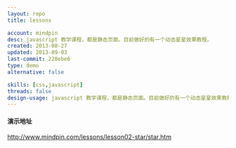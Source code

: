 ```yaml
---
layout: repo
title: lessons

account: mindpin
desc: javascript 教学课程，都是静态页面。目前做好的有一个动态星星效果教程。
created: 2013-08-27
updated: 2013-09-03
last-commit: 228ebe6
type: demo
alternative: false

skills: [css,javascript]
threads: false
design-usage: javascript 教学课程，都是静态页面。目前做好的有一个动态星星效果教程。
---
```


#### 演示地址
http://www.mindpin.com/lessons/lesson02-star/star.htm
